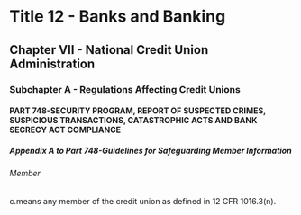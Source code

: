 
# Title 12 - Banks and Banking
## Chapter VII - National Credit Union Administration
### Subchapter A - Regulations Affecting Credit Unions
#### PART 748-SECURITY PROGRAM, REPORT OF SUSPECTED CRIMES, SUSPICIOUS TRANSACTIONS, CATASTROPHIC ACTS AND BANK SECRECY ACT COMPLIANCE
##### Appendix A to Part 748-Guidelines for Safeguarding Member Information
###### Member

c.means any member of the credit union as defined in 12 CFR 1016.3(n).
